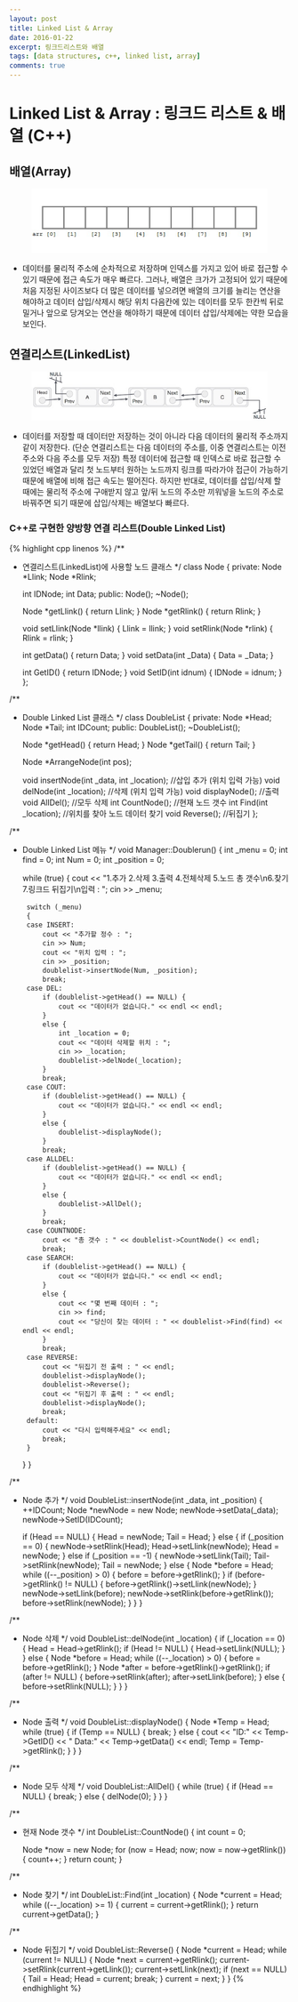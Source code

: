 ```yaml
---
layout: post
title: Linked List & Array
date: 2016-01-22
excerpt: 링크드리스트와 배열
tags: [data structures, c++, linked list, array]
comments: true
---
```


# Linked List & Array : 링크드 리스트 & 배열 (C++)

## 배열(Array)

<figure>
    <img src="/images/data_structures/array.jpg">
</figure>

- 데이터를 물리적 주소에 순차적으로 저장하며 인덱스를 가지고 있어 바로 접근할 수 있기 때문에 접근 속도가 매우 빠르다. 그러나, 배열은 크가가 고정되어 있기 때문에 처음 지정된 사이즈보다 더 많은 데이터를 넣으려면 배열의 크기를 늘리는 연산을 해야하고 데이터 삽입/삭제시 해당 위치 다음칸에 있는 데이터를 모두 한칸씩 뒤로 밀거나 앞으로 당겨오는 연산을 해야하기 때문에 데이터 삽입/삭제에는 약한 모습을 보인다.

## 연결리스트(LinkedList)

<figure>
    <img src="/images/data_structures/linkedlist.jpg">
</figure>

- 데이터를 저장할 때 데이터만 저장하는 것이 아니라 다음 데이터의 물리적 주소까지 같이 저장한다. (단순 연결리스트는 다음 데이터의 주소를, 이중 연결리스트는 이전 주소와 다음 주소를 모두 저장) 특정 데이터에 접근할 때 인덱스로 바로 접근할 수 있었던 배열과 달리 첫 노드부터 원하는 노드까지 링크를 따라가야 접근이 가능하기 때문에 배열에 비해 접근 속도는 떨어진다. 하지만 반대로, 데이터를 삽입/삭제 할 때에는 물리적 주소에 구애받지 않고 앞/뒤 노드의 주소만 끼워넣을 노드의 주소로 바꿔주면 되기 때문에 삽입/삭제는 배열보다 빠르다.

### C++로 구현한 양방향 연결 리스트(Double Linked List)
{% highlight cpp linenos %}
/**
 * 연결리스트(LinkedList)에 사용할 노드 클래스
 */
class Node
{
private:
	Node *Llink;
	Node *Rlink;

	int IDNode;
	int Data;
public:
	Node();
	~Node();

	
	Node *getLlink() { return Llink; }
	Node *getRlink() { return Rlink; }

	void setLlink(Node *llink) { Llink = llink; }
	void setRlink(Node *rlink) { Rlink = rlink; }

	int getData() { return Data; }
	void setData(int _Data) { Data = _Data; }

	int GetID() { return IDNode; }
	void SetID(int idnum) { IDNode = idnum; }
};

/**
 * Double Linked List 클래스
 */
class DoubleList
{
private:
	Node *Head;
	Node *Tail;
	int IDCount;
public:
	DoubleList();
	~DoubleList();

	Node *getHead() { return Head; }
	Node *getTail() { return Tail; }

	Node *ArrangeNode(int pos);

	void insertNode(int _data, int _location); //삽입 추가 (위치 입력 가능)
	void delNode(int _location); //삭제 (위치 입력 가능)
	void displayNode(); //출력
	void AllDel(); //모두 삭제
	int CountNode(); //현재 노드 갯수
	int Find(int _location); //위치를 찾아 노드 데이터 찾기
	void Reverse(); //뒤집기
};

/**
 * Double Linked List 메뉴
 */
void Manager::Doublerun() {
	int _menu = 0;
	int find = 0;
	int Num = 0;
	int _position = 0;

	while (true) {
		cout << "1.추가 2.삭제 3.출력 4.전체삭제 5.노드 총 갯수\n6.찾기 7.링크드 뒤집기\n입력 : ";
		cin >> _menu;

		switch (_menu)
		{
		case INSERT:
			cout << "추가할 정수 : ";
			cin >> Num;
			cout << "위치 입력 : ";
			cin >> _position;
			doublelist->insertNode(Num, _position);
			break;
		case DEL:
			if (doublelist->getHead() == NULL) {
				cout << "데이터가 없습니다." << endl << endl;
			}
			else {
				int _location = 0;
				cout << "데이터 삭제할 위치 : ";
				cin >> _location;
				doublelist->delNode(_location);
			}
			break;
		case COUT:
			if (doublelist->getHead() == NULL) {
				cout << "데이터가 없습니다." << endl << endl;
			}
			else {
				doublelist->displayNode();
			}
			break;
		case ALLDEL:
			if (doublelist->getHead() == NULL) {
				cout << "데이터가 없습니다." << endl << endl;
			}
			else {
				doublelist->AllDel();
			}
			break;
		case COUNTNODE:
			cout << "총 갯수 : " << doublelist->CountNode() << endl;
			break;
		case SEARCH:
			if (doublelist->getHead() == NULL) {
				cout << "데이터가 없습니다." << endl << endl;
			}
			else {
				cout << "몇 번째 데이터 : ";
				cin >> find;
				cout << "당신이 찾는 데이터 : " << doublelist->Find(find) << endl << endl;
			}
			break;
		case REVERSE:
			cout << "뒤집기 전 출력 : " << endl;
			doublelist->displayNode();
			doublelist->Reverse();
			cout << "뒤집기 후 출력 : " << endl;
			doublelist->displayNode();
			break;
		default:
			cout << "다시 입력해주세요" << endl;
			break;
		}
	}
}

/**
 * Node 추가
 */
void DoubleList::insertNode(int _data, int _position) {
	++IDCount;
	Node *newNode = new Node;
	newNode->setData(_data);
	newNode->SetID(IDCount);
	
	if (Head == NULL) {
		Head = newNode;
		Tail = Head;
	}
	else {
		if (_position == 0) {
			newNode->setRlink(Head);
			Head->setLlink(newNode);
			Head = newNode;
		}
		else if (_position == -1) {
			newNode->setLlink(Tail);
			Tail->setRlink(newNode);
			Tail = newNode;
		}
		else {
			Node *before = Head;
			while ((--_position) > 0)
			{
				before = before->getRlink();
			}
			if (before->getRlink() != NULL) {
				before->getRlink()->setLlink(newNode);
			}
			newNode->setLlink(before);
			newNode->setRlink(before->getRlink());
			before->setRlink(newNode);
		}
	}
}

/**
 * Node 삭제
 */
void DoubleList::delNode(int _location) {
	if (_location == 0) {
		Head = Head->getRlink();
		if (Head != NULL) {
			Head->setLlink(NULL);
		}
	}
	else {
		Node *before = Head;
		while ((--_location) > 0)
		{
			before = before->getRlink();
		}
		Node *after = before->getRlink()->getRlink();
		if (after != NULL) {
			before->setRlink(after);
			after->setLlink(before);
		}
		else {
			before->setRlink(NULL);
		}
	}
}

/**
 * Node 출력
 */
void DoubleList::displayNode() {
	Node *Temp = Head;
	while (true)
	{
		if (Temp == NULL) {
			break;
		}
		else {
			cout << "ID:" << Temp->GetID() << " Data:" << Temp->getData() << endl;
			Temp = Temp->getRlink();
		}
	}
}

/**
 * Node 모두 삭제
 */
void DoubleList::AllDel() {
	while (true)
	{
		if (Head == NULL) {
			break;
		}
		else {
			delNode(0);
		}
	}
}

/**
 * 현재 Node 갯수
 */
int DoubleList::CountNode() {
	int count = 0;

	Node *now = new Node;
	for (now = Head; now; now = now->getRlink()) {
		count++;
	}
	return count;
}

/**
 * Node 찾기
 */
int DoubleList::Find(int _location) {
	Node *current = Head;
	while ((--_location) >= 1) {
		current = current->getRlink();
	}
	return current->getData();
}

/**
 * Node 뒤집기
 */
void DoubleList::Reverse()
{
	Node *current = Head;
	while (current != NULL)
	{
		Node *next = current->getRlink();
		current->setRlink(current->getLlink());
		current->setLlink(next);
		if (next == NULL) {
			Tail = Head;
			Head = current;
			break;
		}
		current = next;
	}
}
{% endhighlight %}
